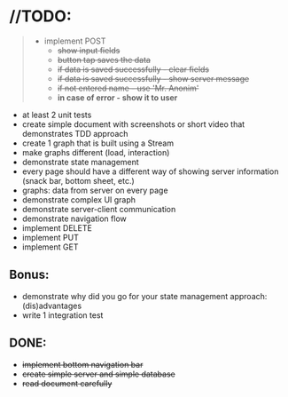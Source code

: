 # //TODO:

>- implement POST
>   - <s>show input fields</s>
>   - <s>button tap saves the data</s>
>   - <s>if data is saved successfully - clear fields</s>
>   - <s>if data is saved successfully - show server message</s>
>   - <s>if not entered name - use 'Mr. Anonim'</s>
>   - **in case of error - show it to user**
- at least 2 unit tests
- create simple document with screenshots or short video that demonstrates TDD approach
- create 1 graph that is built using a Stream
- make graphs different (load, interaction)
- demonstrate state management
- every page should have a different way of showing server information (snack bar, bottom sheet, etc.)
- graphs: data from server on every page
- demonstrate complex UI graph
- demonstrate server-client communication
- demonstrate navigation flow
- implement DELETE
- implement PUT
- implement GET


## Bonus:

- demonstrate why did you go for your state management approach: (dis)advantages
- write 1 integration test



## DONE:
- <s>implement bottom navigation bar</s>
- <s>create simple server and simple database</s>
- <s>read document carefully</s>


